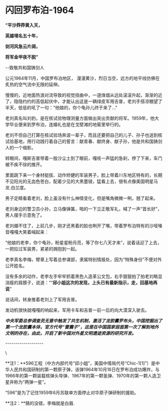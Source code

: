 # 闪回罗布泊-1964

**“平沙莽莽黄入天，**

**英雄埋名五十年，**

**剑河风急云片阔，**

**将军金甲夜不脱”**

\--致敬共和国铸剑人



公元1964年11月，中国罗布泊地区， 漫漫黄沙，烈日当空，远方的地平线仿佛在炙热的空气流中无限的延伸。

慢慢的，近地面热浪对流导致的视觉扭曲中，一道烽烟从远处滚滚升起，渐渐的近了，隐隐约约的高低起伏中，才能认出这是一辆绿皮军用吉普，老刘手搭凉棚望了半天，低低的吼了一句：“他娘的，你个龟孙儿终于来了..."

老刘真名叫刘豹，是在核试验物理测量方面做出突出贡献的将军。1959年，他大学毕业便来到罗布泊，连婚礼也是在戈壁滩的地窖里举行的。

老刘不但自己打算在核试验场奔波一辈子，而且还要把自己的儿子、孙子也送到核试验基地，用行动践行着自己的誓言：献青春、献终身、献子孙，他是共和国铸剑人的一个缩影。



转眼间，嘎斯吉普带着一股沙尘土到了眼前，嘎吱一声猛的急刹，停了下来，车门被不疾不徐的推开。

里面跳下来一个身材挺拔、动作矫健的军装男子，脸上带着川东地区特有的，长期不见阳光的无血色苍白，配着少见的大黑墨镜，猛看上去，很有点像美国明星马龙.白兰度。

男子定睛看着老刘，脸上虽没有什么神情变化，但是嘴角微微一咧，翘了起来。

老刘身边的警卫员小孙，立马像弹簧，啪的一下立正敬军礼，喊了一声“首长好”，男人摆手示意免了。

老刘绷不住了，上前几步，刚才还黑着的脸也咧开了嘴，带着罗布泊特有的沙哑嗓音嘎嘎大笑着喊起来：

“他娘的老李，你个龟孙，盼星星盼月亮，等了你七八天才来”，说着话迎了上去，一把拉过军装男，紧紧的拥抱到一起。

老李真名李梅，臂章上写着总参谋部，隶属特别情报处，因为“特殊身份”不便对外公开姓名。

没有多余的动作，老李左手牢牢抓着黑色人造革公文包，右手狠狠拍了拍老刘略显消瘦的肩膀子，说道：““**邱小姐这次的发现，上头已有最新指示，走，回基地再说**”

说话间，转身推着老刘上了军用吉普。

发动机很快就嘎嘎的响起来，军用卡车和吉普一前一后的向大漠深入驶去。





_**中央军委总参调查员无意中触发了共生机制，激活了龙胶囊罗布头，中国挖掘出了第一个龙胶囊本体，官方代号“雷震子”，这是在中国国家层面第一次了解到地外文明的存在，由此，开启了新中国对外星文明遗迹资源的研究开发。**_

\-------------------

\


**注1：**596工程（中方内部代号“邱小姐”，美国中情局代号“Chic-1\[1]”）是中华人民共和国研制的第一颗原子弹，该弹1964年10月16日在罗布泊成功爆炸，与1966年的第一颗装载核弹头导弹、1967年的第一颗氢弹、1970年的第一颗人造卫星并称为“两弹一星”。

“596”是为了记住1959年6月苏联单方面停止对华原子弹研制的援助。



**注2：**猜的没错，李梅就是白眉.






